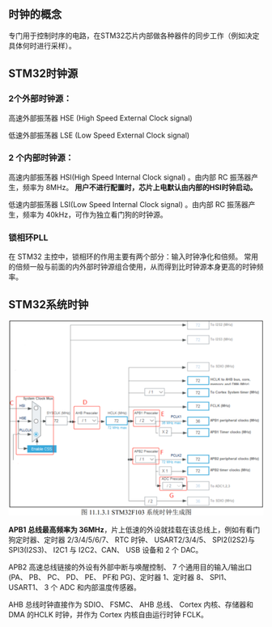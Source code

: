 ## 时钟的概念

专门用于控制时序的电路，在STM32芯片内部做各种器件的同步工作（例如决定具体何时进行采样）。

## STM32时钟源

### 2个外部时钟源：

高速外部振荡器 HSE (High Speed External Clock signal)  

低速外部振荡器 LSE (Low Speed External Clock signal)  

### 2 个内部时钟源：  

高速内部振荡器 HSI(High Speed Internal Clock signal)  。由内部 RC 振荡器产生，频率为 8MHz。  **用户不进行配置时，芯片上电默认由内部的HSI时钟启动。**

低速内部振荡器 LSI(Low Speed Internal Clock signal)  。由内部 RC 振荡器产生，频率为 40kHz，可作为独立看门狗的时钟源。  

### 锁相环PLL

在 STM32 主控中，锁相环的作用主要有两个部分：输入时钟净化和倍频。  常用的倍频一般与前面的内外部时钟源组合使用，从而得到比时钟源本身更高的时钟频率。

## STM32系统时钟

![STM32F103系统时钟生成图](assets/image-20250715110539040.png)

**APB1 总线最高频率为 36MHz**，片上低速的外设就挂载在该总线上，例如有看门狗定时器、定时器 2/3/4/5/6/7、 RTC 时钟、 USART2/3/4/5、 SPI2(I2S2)与 SPI3(I2S3)、 I2C1 与 I2C2、CAN、 USB 设备和 2 个 DAC。  

APB2 高速总线链接的外设有外部中断与唤醒控制、 7 个通用目的输入/输出口(PA、 PB、 PC、 PD、 PE、 PF和 PG)、定时器 1、定时器 8、 SPI1、 USART1、 3 个 ADC 和内部温度传感器。  

AHB 总线时钟直接作为 SDIO、 FSMC、 AHB 总线、 Cortex 内核、存储器和 DMA 的HCLK 时钟，并作为 Cortex 内核自由运行时钟 FCLK。  
